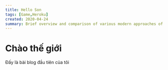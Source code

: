 ```yaml
---
title: Hello Son
tags: [Game,Heroku]
created: 2020-04-24
summary: Brief overview and comparison of various modern approaches of creating websites
---
```


# Chào thế giới
 Đấy là bài blog đầu tiên của tôi

